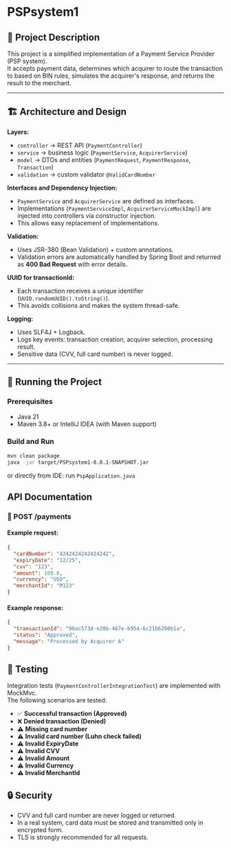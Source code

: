 # PSPsystem1

## 📖 Project Description

This project is a simplified implementation of a Payment Service Provider (PSP system).  
It accepts payment data, determines which acquirer to route the transaction to based on BIN rules, simulates the acquirer's response, and returns the result to the merchant.

---

## 🏗️ Architecture and Design

**Layers:**
- `controller` → REST API (`PaymentController`)
- `service` → business logic (`PaymentService`, `AcquirerService`)
- `model` → DTOs and entities (`PaymentRequest`, `PaymentResponse`, `Transaction`)
- `validation` → custom validator `@ValidCardNumber`

**Interfaces and Dependency Injection:**
- `PaymentService` and `AcquirerService` are defined as interfaces.
- Implementations (`PaymentServiceImpl`, `AcquirerServiceMockImpl`) are injected into controllers via constructor injection.
- This allows easy replacement of implementations.

**Validation:**
- Uses JSR-380 (Bean Validation) + custom annotations.
- Validation errors are automatically handled by Spring Boot and returned as **400 Bad Request** with error details.

**UUID for transactionId:**
- Each transaction receives a unique identifier (`UUID.randomUUID().toString()`).
- This avoids collisions and makes the system thread-safe.

**Logging:**
- Uses SLF4J + Logback.
- Logs key events: transaction creation, acquirer selection, processing result.
- Sensitive data (CVV, full card number) is never logged.

---

## 🚀 Running the Project

### Prerequisites
- Java 21
- Maven 3.8+ or IntelliJ IDEA (with Maven support)

### Build and Run
```bash
mvn clean package
java -jar target/PSPsystem1-0.0.1-SNAPSHOT.jar
```
or directly from IDE: run `PspApplication.java`

## API Documentation

### 🔗 POST /payments

#### Example request:
```json
{
  "cardNumber": "4242424242424242",
  "expiryDate": "12/25",
  "cvv": "123",
  "amount": 100.0,
  "currency": "USD",
  "merchantId": "M123"
}
```
#### Example response:
```json
{
  "transactionId": "98ac573d-e20b-467e-b954-6c21b6200b1a",
  "status": "Approved",
  "message": "Processed by Acquirer A"
}
```

## 🧪 Testing

Integration tests (`PaymentControllerIntegrationTest`) are implemented with MockMvc.  
The following scenarios are tested:

- ✅ **Successful transaction (Approved)**  
- ❌ **Denied transaction (Denied)**  
- ⚠️ **Missing card number**  
- ⚠️ **Invalid card number (Luhn check failed)**  
- ⚠️ **Invalid ExpiryDate**  
- ⚠️ **Invalid CVV**  
- ⚠️ **Invalid Amount**  
- ⚠️ **Invalid Currency**  
- ⚠️ **Invalid MerchantId**  

## 🔒 Security

- CVV and full card number are never logged or returned.
- In a real system, card data must be stored and transmitted only in encrypted form.
- TLS is strongly recommended for all requests.